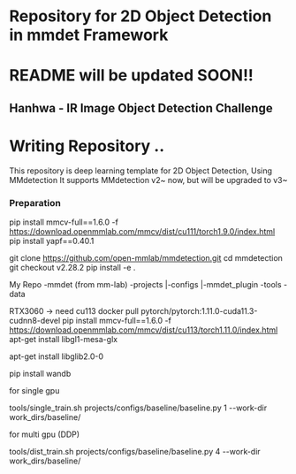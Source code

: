 # Repository for 2D Object Detection in mmdet Framework
# README will be updated SOON!!

## Hanhwa - IR Image Object Detection Challenge

# Writing Repository ..

This repository is deep learning template for 2D Object Detection, Using MMdetection
It supports MMdetection v2~ now, but will be upgraded to v3~ 

### Preparation
pip install mmcv-full==1.6.0 -f https://download.openmmlab.com/mmcv/dist/cu111/torch1.9.0/index.html
pip install yapf==0.40.1

git clone https://github.com/open-mmlab/mmdetection.git
cd mmdetection
git checkout v2.28.2
pip install -e .

My Repo
-mmdet (from mm-lab)
-projects
 |-configs
 |-mmdet_plugin
-tools
-data


RTX3060 -> need cu113
docker pull pytorch/pytorch:1.11.0-cuda11.3-cudnn8-devel
pip install mmcv-full==1.6.0 -f https://download.openmmlab.com/mmcv/dist/cu113/torch1.11.0/index.html
apt-get install libgl1-mesa-glx 

apt-get install libglib2.0-0

pip install wandb

for single gpu

tools/single_train.sh projects/configs/baseline/baseline.py 1 --work-dir work_dirs/baseline/

for multi gpu (DDP)

tools/dist_train.sh projects/configs/baseline/baseline.py 4 --work-dir work_dirs/baseline/